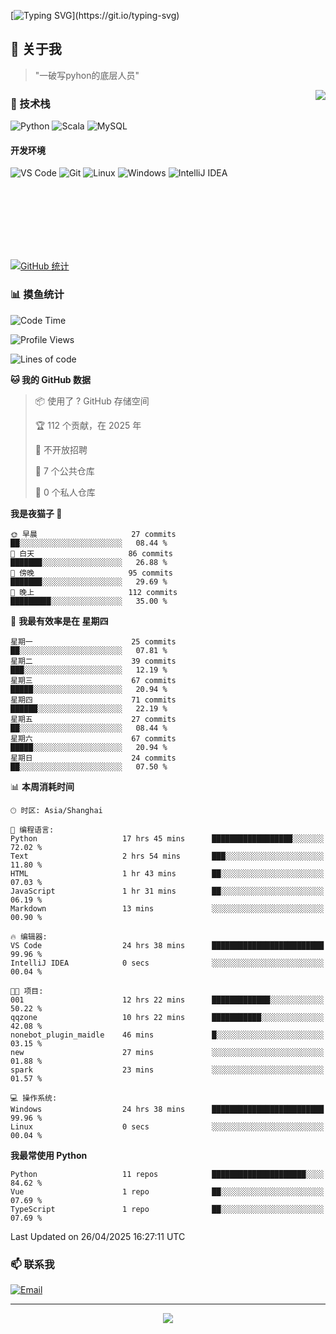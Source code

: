 [![Typing SVG](https://readme-typing-svg.herokuapp.com?font=Fira+Code&pause=1000&color=36BCF7&random=false&width=435&lines=print(%22Hello%2C+World!%22);%23+Welcome+to+my+code+space+%F0%9F%90%8D)](https://git.io/typing-svg)

## 🌟 关于我

> "一破写pyhon的底层人员"

<img align="right" src="https://github-readme-stats.vercel.app/api/top-langs/?username=huanxin996&theme=tokyonight" />

### 🎯 技术栈

![Python](https://img.shields.io/badge/Python-Expert-3776AB?style=for-the-badge&logo=python&logoColor=white)
![Scala](https://img.shields.io/badge/Scala-Expert-DC322F?style=for-the-badge&logo=scala&logoColor=white)
![MySQL](https://img.shields.io/badge/MySQL-Expert-4479A1?style=for-the-badge&logo=mysql&logoColor=white)

#### 开发环境

![VS Code](https://img.shields.io/badge/VS_Code-007ACC?style=for-the-badge&logo=visual-studio-code&logoColor=white)
![Git](https://img.shields.io/badge/Git-F05032?style=for-the-badge&logo=git&logoColor=white)
![Linux](https://img.shields.io/badge/Linux-FCC624?style=for-the-badge&logo=linux&logoColor=black)
![Windows](https://img.shields.io/badge/Windows_11-0078D4?style=for-the-badge&logo=windows11&logoColor=white)
![IntelliJ IDEA](https://img.shields.io/badge/IntelliJ_IDEA-000000?style=for-the-badge&logo=intellij-idea&logoColor=white)

<br/><br/><br/><br/><br/><br/>

  
[![GitHub 统计](https://github-readme-stats.vercel.app/api?username=huanxin996&show_icons=true&theme=tokyonight)](https://github.com/huanxin996)

### 📊 摸鱼统计

<!--START_SECTION:waka-->
![Code Time](http://img.shields.io/badge/Code%20Time-96%20hrs%2056%20mins-blue)

![Profile Views](http://img.shields.io/badge/%E4%B8%AA%E4%BA%BA%E8%B5%84%E6%96%99%E8%A7%82%E7%9C%8B%E6%AC%A1%E6%95%B0-13-blue)

![Lines of code](https://img.shields.io/badge/%E4%BB%8E%E3%80%8CHello%20World%E3%80%8D%E8%B5%B7%E6%88%91%E5%B7%B2%E7%BB%8F%E5%86%99%E4%BA%86-2.5%20million%20%E8%A1%8C%E4%BB%A3%E7%A0%81-blue)

**🐱 我的 GitHub 数据** 

> 📦  使用了 ? GitHub 存储空间 
 > 
> 🏆 112 个贡献，在 2025 年
 > 
> 🚫 不开放招聘
 > 
> 📜 7 个公共仓库 
 > 
> 🔑 0 个私人仓库 
 > 
**我是夜猫子 🦉** 

```text
🌞 早晨                     27 commits          ██░░░░░░░░░░░░░░░░░░░░░░░   08.44 % 
🌆 白天                     86 commits          ███████░░░░░░░░░░░░░░░░░░   26.88 % 
🌃 傍晚                     95 commits          ███████░░░░░░░░░░░░░░░░░░   29.69 % 
🌙 晚上                     112 commits         █████████░░░░░░░░░░░░░░░░   35.00 % 
```
📅 **我最有效率是在 星期四** 

```text
星期一                      25 commits          ██░░░░░░░░░░░░░░░░░░░░░░░   07.81 % 
星期二                      39 commits          ███░░░░░░░░░░░░░░░░░░░░░░   12.19 % 
星期三                      67 commits          █████░░░░░░░░░░░░░░░░░░░░   20.94 % 
星期四                      71 commits          ██████░░░░░░░░░░░░░░░░░░░   22.19 % 
星期五                      27 commits          ██░░░░░░░░░░░░░░░░░░░░░░░   08.44 % 
星期六                      67 commits          █████░░░░░░░░░░░░░░░░░░░░   20.94 % 
星期日                      24 commits          ██░░░░░░░░░░░░░░░░░░░░░░░   07.50 % 
```


📊 **本周消耗时间** 

```text
🕑︎ 时区: Asia/Shanghai

💬 编程语言: 
Python                   17 hrs 45 mins      ██████████████████░░░░░░░   72.02 % 
Text                     2 hrs 54 mins       ███░░░░░░░░░░░░░░░░░░░░░░   11.80 % 
HTML                     1 hr 43 mins        ██░░░░░░░░░░░░░░░░░░░░░░░   07.03 % 
JavaScript               1 hr 31 mins        ██░░░░░░░░░░░░░░░░░░░░░░░   06.19 % 
Markdown                 13 mins             ░░░░░░░░░░░░░░░░░░░░░░░░░   00.90 % 

🔥 编辑器: 
VS Code                  24 hrs 38 mins      █████████████████████████   99.96 % 
IntelliJ IDEA            0 secs              ░░░░░░░░░░░░░░░░░░░░░░░░░   00.04 % 

🐱‍💻 项目: 
001                      12 hrs 22 mins      █████████████░░░░░░░░░░░░   50.22 % 
qqzone                   10 hrs 22 mins      ███████████░░░░░░░░░░░░░░   42.08 % 
nonebot_plugin_maidle    46 mins             █░░░░░░░░░░░░░░░░░░░░░░░░   03.15 % 
new                      27 mins             ░░░░░░░░░░░░░░░░░░░░░░░░░   01.88 % 
spark                    23 mins             ░░░░░░░░░░░░░░░░░░░░░░░░░   01.57 % 

💻 操作系统: 
Windows                  24 hrs 38 mins      █████████████████████████   99.96 % 
Linux                    0 secs              ░░░░░░░░░░░░░░░░░░░░░░░░░   00.04 % 
```

**我最常使用 Python** 

```text
Python                   11 repos            █████████████████████░░░░   84.62 % 
Vue                      1 repo              ██░░░░░░░░░░░░░░░░░░░░░░░   07.69 % 
TypeScript               1 repo              ██░░░░░░░░░░░░░░░░░░░░░░░   07.69 % 
```




 Last Updated on 26/04/2025 16:27:11 UTC
<!--END_SECTION:waka-->

### 📫 联系我

[![Email](https://img.shields.io/badge/Email-D14836?style=for-the-badge&logo=gmail&logoColor=white)](mailto:mc.xiaolang@Foxmail.com)

---

<p align="center">
  <img src="https://profile-counter.glitch.me/huanxin996/count.svg" />
</p>